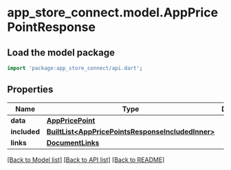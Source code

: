 # app_store_connect.model.AppPricePointResponse

## Load the model package
```dart
import 'package:app_store_connect/api.dart';
```

## Properties
Name | Type | Description | Notes
------------ | ------------- | ------------- | -------------
**data** | [**AppPricePoint**](AppPricePoint.md) |  | 
**included** | [**BuiltList&lt;AppPricePointsResponseIncludedInner&gt;**](AppPricePointsResponseIncludedInner.md) |  | [optional] 
**links** | [**DocumentLinks**](DocumentLinks.md) |  | 

[[Back to Model list]](../README.md#documentation-for-models) [[Back to API list]](../README.md#documentation-for-api-endpoints) [[Back to README]](../README.md)


